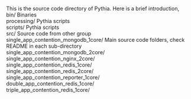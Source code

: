 This is the source code directory of Pythia. Here is a brief introduction,  
bin/					Binaries  
processing/				Pythia scripts  
scripts/				Pythia scripts  
src/					Source code from other group  
single_app_contention_mongodb_1core/    Main source code folders, check README in each sub-directory  
single_app_contention_mongodb_2core/  
single_app_contention_nginx_2core/  
single_app_contention_redis_1core/  
single_app_contention_redis_2core/  
single_app_contention_reporter_1core/  
double_app_contention_redis_1core/  
triple_app_contention_redis_1core/  

